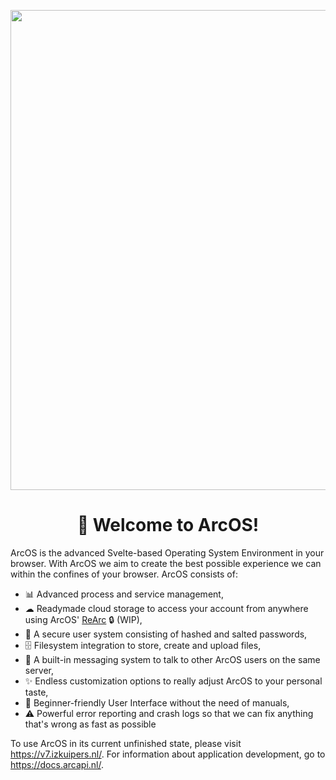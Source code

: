 <div align="center">
  
<p align="center">
    <a href="https://izk-arcos.nl/" target="_blank" rel="noopener">
        <img src="https://github.com/user-attachments/assets/dbe54c5d-5e3b-4e3d-b8a0-00d5c17a12e2" width="768px"/>
    </a>
</p>

# 👋 Welcome to ArcOS!

</div>

ArcOS is the advanced Svelte-based Operating System Environment in your browser. With ArcOS we aim to create the best possible experience we can within the confines of your browser. ArcOS consists of:
- 📊 Advanced process and service management,
- ☁ Readymade cloud storage to access your account from anywhere using ArcOS' [ReArc](https://github.com/IzK-ArcOS/ReArc-Backend) 🔒 (WIP),
- 🔐 A secure user system consisting of hashed and salted passwords,
- 🗄 Filesystem integration to store, create and upload files,
- 📧 A built-in messaging system to talk to other ArcOS users on the same server,
- ✨ Endless customization options to really adjust ArcOS to your personal taste,
- 🐣 Beginner-friendly User Interface without the need of manuals,
- ⚠ Powerful error reporting and crash logs so that we can fix anything that's wrong as fast as possible

To use ArcOS in its current unfinished state, please visit https://v7.izkuipers.nl/. For information about application development, go to https://docs.arcapi.nl/.